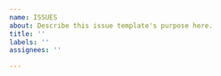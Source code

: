 ```yaml
---
name: ISSUES
about: Describe this issue template's purpose here.
title: ''
labels: ''
assignees: ''

---
```



